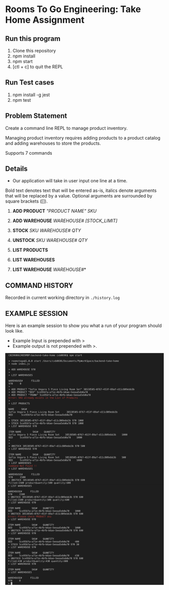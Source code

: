 # Rooms To Go Engineering: Take Home Assignment

## Run this program
1. Clone this repository
2. npm install
3. npm start
4. [ctl + c] to quit the REPL

## Run Test cases
1. npm install -g jest
2. npm test

## Problem Statement
Create a command line REPL to manage product inventory.

Managing product inventory requires adding products to a product catalog and adding warehouses to store the products.

Supports 7 commands
## Details
- Our application will take in user input one line at a time.

Bold text denotes text that will be entered as-is, italics denote arguments that will be replaced by a value. Optional arguments are surrounded by square brackets ([]).

1. **ADD PRODUCT** *"PRODUCT NAME"* *SKU*

2. **ADD WAREHOUSE** *WAREHOUSE#*  *[STOCK_LIMIT]*

3. **STOCK** *SKU* *WAREHOUSE#* *QTY*

4. **UNSTOCK** *SKU* *WAREHOUSE#* *QTY*

5. **LIST PRODUCTS**

6. **LIST WAREHOUSES**

7. **LIST WAREHOUSE** *WAREHOUSE#**


## COMMAND HISTORY
Recorded in current working directory in ``./history.log``


## EXAMPLE SESSION
Here is an example session to show you what a run of your program should look like.
- Example Input is prepended with >
- Example output is not prepended with >.

<img src="./images/part1.png"
     alt="Part1 test run"
     style="float: left; margin-right: 10px;" />
<img src="./images/part2.png"
     alt="Part2 test run"
     style="float: left; margin-right: 10px;" />

